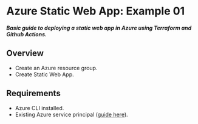 # Azure Static Web App: Example 01
**_Basic guide to deploying a static web app in Azure using Terraform and Github Actions._**

## Overview
- Create an Azure resource group.
- Create Static Web App. 

## Requirements
- Azure CLI installed. 
- Existing Azure service principal ([guide here](https://registry.terraform.io/providers/hashicorp/azurerm/latest/docs/guides/service_principal_client_secret)).    

